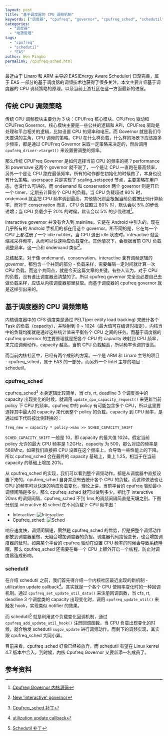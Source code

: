 ```yaml
---
layout: post
title: "基于调度器的 CPU 调频机制"
keywords: ["调度器", "cpufreq", "governor", "cpufreq_sched", "schedutil"]
categories:
  - "调度器"
  - "电源管理"
tags:
  - "cpufreq"
  - "schedutil"
  - "EAS"
author: Wen Pingbo
permalink: /cpufreq-sched.html
---
```


最近由于 Linaro 和 ARM 主导的 EAS(Energy Aware Scheduler) 日渐完善，属于 EAS 一部分的基于调度器的调频技术也获得了很多关注。本文主要介绍基于调度器的 CPU 调频策略的原理，以及当前上游社区在这一方面最新的进展。

## 传统 CPU 调频策略

传统 CPU 调频模块主要分为 3 块：CPUFreq 核心模块、CPUFreq 驱动和 CPUFreq Governor。核心模块主要是一些公共的逻辑和 API，CPUFreq 驱动是处理和平台相关的逻辑，比如设置 CPU 的频率和电压。而 Governor 就是我们今天要讲的主角，CPU 调频的策略。CPU 在什么样负载，什么样的场景下应该跑多少频率，都是通过 CPUFreq Governor 采取一定策略来决定的，然后调用 `cpufreq_driver->target()` 来设置要调整的频率。

那么传统 CPUFreq Governor 是如何选择当前 CPU 的频率的呢？performance 和 powersave 这两个 governor 就不说了，一个是让 CPU 一直跑在最高频率，另外一个是让 CPU 跑在最低频率，所有的动作都在初始化的时候做了，本身也没有什么策略。userspace 只是实现了 scaling_setspeed 节点，主要策略在用户态，也没什么可讲的。而 ondemand 和 conservation 两个 governor 则是开启一个 timer，定期去计算各个 CPU 的负载。当 CPU 负载超过 80% 时，ondemand 就会把 CPU 频率调到最高，其他情况则会根据当前负载按比例计算频率。而对于 conservation 而言，CPU 负载超过 80% 时，默认会以 5% 的步伐递增；当 CPU 负载少于 20% 的时候，默认会以 5% 的步伐递减[^cpufreq_source]。

Interactive governor 并没有合入到 mainline，它是在 Android 中引入的。现在几乎所有的 Android 手机用的都在用这个 governor。所不同的是，它在每一个 CPU 上都注册了一个 idle notifier。当 CPU 退出 idle 状态时，interactive 就会缩减采样频率，从而可以快速响应负载变化。其他情况下，会根据当前 CPU 负载调整频率，这一点和 ondemand 类似[^interactive]。

总结起来，对于像 ondemand，conservation，interactive 含有调频逻辑的 governor，都包含一个共同的部分 - 负载采样，需要每隔一定时间就计算一次 CPU 负载。而这个共同点，就是今天这篇文章的关键。有些人认为，对于 CPU 的负载，没有谁比调度器还清楚的了。所以 cpufreq governor 完全没必要自己去做负载采样，应该从内核调度器那里获取。而基于调度器的 cpufreq governor 就是这样引出来的。

## 基于调度器的 CPU 调频策略

内核调度器中的 CFS 调度类是通过 PELT(per entity load tracking) 来统计各个 Task 的负载（capacity），并映射到 0 ~ 1024（最大值可在编译时指定）。内核当中的负载均衡就是通过这些统计值来平衡各个 CPU 之间的任务。而基于调度器的 cpufreq governor 的主要原理就是把各个 CPU 的 capacity 映射到 CPU 频率，来完成调频动作，capacity 越高，当前 CPU 负载越高，所以频率也调的很高。

而当前内核社区中，已经有两个成形的方案。一个是 ARM 和 Linaro 主导的项目 - cpufreq_sched，属于 EAS 的一部分。而另外一个 Intel 主导的项目 - schedutil。

### cpufreq_sched

cpufreq_sched[^sched_freq] 本身逻辑比较简单，当 cfs, rt, deadline 3 个调度类中的 capacity 出现变化的时候，就调用 `update_cpu_capacity_request()` 来更新当前 policy 下 CPU 的频率。cpufreq 中的 policy 有可能包含多个 CPU，所以这里要选择其中最大的 capacity 来代表整个 policy 的负载。capacity 到 CPU 频率，是通过如下代码按比例转换的：

```
freq_new = capacity * policy->max >> SCHED_CAPACITY_SHIFT
```

`SCHED_CAPACITY_SHIFT` 一般是 10，即 capacity 的最大值 1024。假定当前 policy 允许的最大 CPU 频率是 1.2GHz，capacity 为 500，那么对应的频率是 586Mhz。如果我们直接把 CPU 设置在这个频率上，会导致一些性能上的下降。所以 cpufreq_sched 会在最终的 capacity 基础上，乘上 1.25，相当于在当前 capacity 的基础上增加 20%。

从 cpufreq_sched 的实现，我们可以看到整个调频动作，都是从调度器中直接设置下来的，cpufreq_sched 自身并没有去统计各个 CPU 的负载。而这种做法也让 CPU 的频率可以快速的响应负载变化，理论上讲，当前平台的 cpufreq 驱动最小调频间隔是多少，那么 cpufreq_sched 就可以做到多少。相比于 interactive 20ms 的调频间隔，cpufreq_sched 不到 1ms 的调频间隔简直是天壤之别。下图分别是 interactive 和 sched 在不同负载下 CPU 频率图：

- Interactive: ![Interactive](/images/posts/2016/04/interactive.png)
- Cpufreq_sched: ![Sched](/images/posts/2016/04/sched.png)

响应速度快，调频间隔短，固然是 cpufreq_sched 的优势，但是把整个调频动作都放到调度器里做，无疑会增加调度器的负担。调度器代码路径变长，也会增加调度器的延时。如果某个平台的 cpufreq 驱动在设置 CPU 频率的时候会导致系统睡眠，那么 cpufreq_sched 还需要在每一个 CPU 上额外开启一个线程，防止对调度器造成影响。

### schedutil

在介绍 schedutil 之前，我们首先得介绍一个内核社区最近出现的新机制 - utilization update callback[^capacity_callback]。其实就是一个各个 CPU 使用率变化时的一种回调机制。通过 `cpufreq_set_update_util_data()` 来注册回调函数，当 cfs, rt, deadline 3 个调度类的 capacity 出现变化时，调用 `cpufreq_update_util()` 来触发 hook，实现类似 notifier 的效果。

而 schedutil[^schedutil] 就是利用这个负载变化回调机制，通过 `cpufreq_add_update_util_hook()` 注册回调函数，当 CPU 负载出现变化的时候，就会触发 schedutil `sugov_update` 进行调频动作。而剩下的调频实现，其实跟 cpufreq_sched 大同小异。

目前来看，cpufreq_sched 好像已经被放弃，而 schedutil 有望在 Linux kenrel 4.7 版本中合入，到时候，内核 Cpufreq Governor 又要新添一名成员了。

## 参考资料

[^cpufreq_source]: [Cpufreq Governor 内核源码](http://lxr.free-electrons.com/source/drivers/cpufreq/)
[^interactive]: [New 'interactive' governor](https://lwn.net/Articles/662209/)
[^sched_freq]: [Cpufreq_sched 补丁](https://lkml.org/lkml/2016/2/22/1037)
[^capacity_callback]: [utilization update callback](https://lkml.org/lkml/2016/2/15/734)
[^schedutil]: [Schedutil 补丁](https://lkml.org/lkml/2016/3/29/1041)

